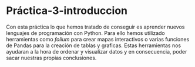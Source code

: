 # Práctica-3-introduccion

Con esta práctica lo que hemos tratado de conseguir es aprender nuevos lenguajes de programación con Python. 
Para ello hemos utilizado herramientas como *folium* para crear mapas interactivos o varias funciones de Pandas para la creación de tablas y graficas.
Estas herramientas nos ayudaran a la hora de ordenar y visualizar datos y en consecuencia, poder sacar nuestras propias conclusiones. 
